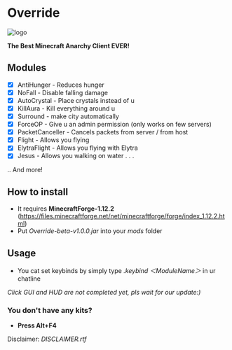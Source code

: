# Override
![logo](https://user-images.githubusercontent.com/86970032/124563188-c9537b80-de7a-11eb-8759-1438cc01cae7.png)

**The Best Minecraft Anarchy Client EVER!**

## Modules
- [x] AntiHunger - Reduces hunger
- [x] NoFall - Disable falling damage
- [x] AutoCrystal - Place crystals instead of u
- [x] KillAura - Kill everything around u
- [x] Surround - make city automatically
- [x] ForceOP - Give u an admin permission (only works on few servers)
- [x] PacketCanceller - Cancels packets from server / from host
- [x] Flight - Allows you flying
- [x] ElytraFlight - Allows you flying with Elytra
- [x] Jesus - Allows you walking on water
.
.
.

.. And more!

## How to install

* It requires **MinecraftForge-1.12.2** (https://files.minecraftforge.net/net/minecraftforge/forge/index_1.12.2.html) 
* Put  *Override-beta-v1.0.0.jar*  into your  *mods*  folder

## Usage

* You cat set keybinds by simply type  *.keybind ＜ModuleName＞*  in ur chatline

*Click GUI and HUD are not completed yet, pls wait for our update:)*

### You don't have any kits?
* **Press Alt+F4**





Disclaimer: *DISCLAIMER.rtf*
